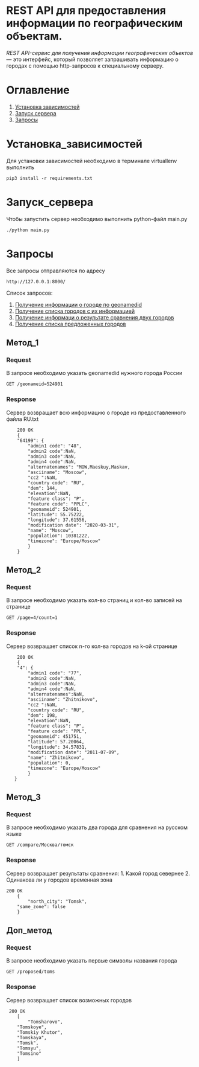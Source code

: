 # REST API для предоставления информации по географическим объектам.

_REST API-сервис для получения информации географических объектов_ — это интерфейс, который позволяет запрашивать информацию о городах с помощью http-запросов к специальному серверу. 

# Оглавление

1. [Установка зависимостей](#Установка_зависимостей)
2. [Запуск сервера](#Запуск_сервера)
3. [Запросы](#Запросы)


# Установка_зависимостей

Для установки зависимостей необходимо в терминале virtuallenv выполнить
	
```
pip3 install -r requirements.txt
```

# Запуск_сервера

Чтобы запустить сервер необходимо выполнить python-файл main.py

```
./python main.py
```	

# Запросы

Все запросы отправляются по адресу

```
http://127.0.0.1:8000/
```

Список запросов:
1. [Получение информации о городе по geonamedid](#Метод_1)
2. [Получение списка городов с их информацией](#Метод_2)
3. [Получение информаци о результате сравнения двух городов](#Метод_3)
4. [Получение списка предложенных городов](#Доп_метод)

## Метод_1

### Request

В запросе необходимо указать geonamedid нужного города России
 
`GET /geonameid=524901`

### Response

Сервер возвращает всю информацию о городе из предоставленного файла RU.txt

```
    200 OK
    {
    "64199": {
        "admin1 code": "48",
        "admin2 code":NaN,
        "admin3 code":NaN,
        "admin4 code":NaN,
        "alternatenames": "MOW,Maeskuy,Maskav,
        "asciiname": "Moscow",
        "cc2 ":NaN,
        "country code": "RU",
        "dem": 144,
        "elevation":NaN,
        "feature class": "P",
        "feature code": "PPLC",
        "geonameid": 524901,
        "latitude": 55.75222,
        "longitude": 37.61556,
        "modification date": "2020-03-31",
        "name": "Moscow",
        "population": 10381222,
        "timezone": "Europe/Moscow"
    	}
    }
```

## Метод_2

### Request

В запросе необходимо указать кол-во страниц и кол-во записей на странице
 
`GET /page=4/count=1`

### Response

Сервер возвращает список n-го кол-ва городов на k-ой странице

```
    200 OK
    {
    "4": {
        "admin1 code": "77",
        "admin2 code":NaN,
        "admin3 code":NaN,
        "admin4 code":NaN,
        "alternatenames":NaN,
        "asciiname": "Zhitnikovo",
        "cc2 ":NaN,
        "country code": "RU",
        "dem": 198,
        "elevation":NaN,
        "feature class": "P",
        "feature code": "PPL",
        "geonameid": 451751,
        "latitude": 57.20064,
        "longitude": 34.57831,
        "modification date": "2011-07-09",
        "name": "Zhitnikovo",
        "population": 0,
        "timezone": "Europe/Moscow"
    	}
   }
```

## Метод_3

### Request

В запросе необходимо указать два города для сравнения на русском языке

`GET /compare/Москва/томск`

### Response

Сервер возвращает результаты сравнения:
	1. Какой город севернее
	2. Одинакова ли у городов временная зона
	
```
200 OK
    {
    	"north_city": "Tomsk",
	"same_zone": false
    }
```

## Доп_метод

### Request

В запросе необходимо указать первые символы названия города
 
`GET /proposed/toms`

### Response

Сервер возвращает список возможных городов

```
 200 OK
    [
    	"Tomsharovo",
	"Tomskoye",
	"Tomskiy Khutor",
	"Tomskaya",
	"Tomsk",
	"Tomsyu",
	"Tomsino"
    ]
```